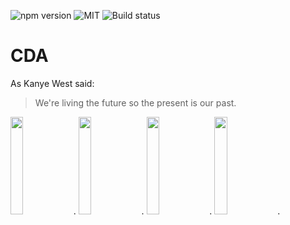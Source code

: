 ![npm version](https://img.shields.io/badge/React%20Native-0.57-blue.svg)
![MIT](https://img.shields.io/badge/Meteor-1.9.2-red.svg)
![Build status](https://build.appcenter.ms/v0.1/apps/9f06e61c-f59d-4d9e-a647-f7d39a8a2a30/branches/master/badge)
# CDA


As Kanye West said:

> We're living the future so
> the present is our past.


<img src="https://raw.githubusercontent.com/connorlarkin1/CDA/master/rnapp/ios/screenshots/en-US/iPhone%20X-Home_framed.png" width="20%">.
<img src="https://raw.githubusercontent.com/connorlarkin1/CDA/master/rnapp/ios/screenshots/en-US/iPhone%20X-History_framed.png" width="20%">.
<img src="https://github.com/connorlarkin1/CDA/blob/master/rnapp/ios/screenshots/en-US/iPhone%20X-Settings_framed.png" width="20%">.
<img src="https://raw.githubusercontent.com/connorlarkin1/CDA/master/rnapp/ios/screenshots/en-US/iPhone%20X-DIV_framed.png" width="20%">.
